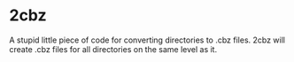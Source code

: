 # 2cbz
A stupid little piece of code for converting directories to .cbz files.
2cbz will create .cbz files for all directories on the same level as it.